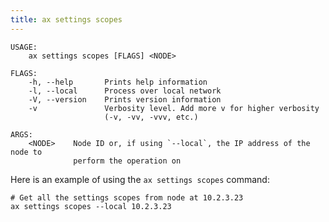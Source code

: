 ```yaml
---
title: ax settings scopes
---
```


```text title="Get setting scopes from an ActyxOS node"
USAGE:
    ax settings scopes [FLAGS] <NODE>

FLAGS:
    -h, --help       Prints help information
    -l, --local      Process over local network
    -V, --version    Prints version information
    -v               Verbosity level. Add more v for higher verbosity
                     (-v, -vv, -vvv, etc.)

ARGS:
    <NODE>    Node ID or, if using `--local`, the IP address of the node to
              perform the operation on
```

Here is an example of using the `ax settings scopes` command:

```text title="Example Usage"
# Get all the settings scopes from node at 10.2.3.23
ax settings scopes --local 10.2.3.23
```
